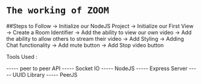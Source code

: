 # `The working of ZOOM`

##Steps to Follow
-> Initialize our NodeJS Project
-> Initialize our First View
-> Create a Room Identifier
-> Add the ability to view our own video
-> Add the ability to allow others to stream their video
-> Add Styling
-> Adding Chat functionality
-> Add mute button
-> Add Stop video button

Tools Used :

----- peer to peer API
----- Socket IO 
----- NodeJS 
----- Express Server 
----- UUID Library 
----- PeerJS 

